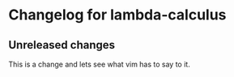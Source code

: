 # Changelog for lambda-calculus

## Unreleased changes
This is a change and lets see what vim has to say to it.

